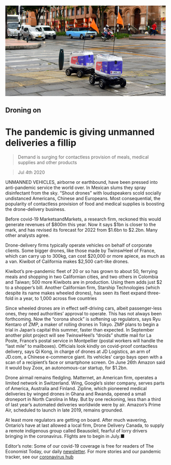 ![](./images/20200704_WBP505.jpg)

## Droning on

# The pandemic is giving unmanned deliveries a fillip

> Demand is surging for contactless provision of meals, medical supplies and other products

> Jul 4th 2020

UNMANNED VEHICLES, airborne or earthbound, have been pressed into anti-pandemic service the world over. In Mexican slums they spray disinfectant from the sky. “Shout drones” with loudspeakers scold socially undistanced Americans, Chinese and Europeans. Most consequential, the popularity of contactless provision of food and medical supplies is boosting the drone-delivery business.

Before covid-19 MarketsandMarkets, a research firm, reckoned this would generate revenues of $800m this year. Now it says $1bn is closer to the mark, and has revised its forecast for 2022 from $1.6bn to $2.2bn. Many other analysts agree.

Drone-delivery firms typically operate vehicles on behalf of corporate clients. Some bigger drones, like those made by TwinswHeel of France, which can carry up to 300kg, can cost $20,000 or more apiece, as much as a van. Kiwibot of California makes $2,500 cart-like drones.

Kiwibot’s pre-pandemic fleet of 20 or so has grown to about 50, ferrying meals and shopping in two Californian cities, and two others in Colombia and Taiwan; 500 more Kiwibots are in production. Using them adds just $2 to a shopper’s bill. Another Californian firm, Starship Technologies (which despite its name makes wheeled drones), has seen its fleet expand three-fold in a year, to 1,000 across five countries

Since wheeled drones are in effect self-driving cars, albeit passenger-less ones, they need authorities’ approval to operate. This has not always been forthcoming. Now the “corona shock” is softening up regulators, says Ryu Kentaro of ZMP, a maker of rolling drones in Tokyo. ZMP plans to begin a trial in Japan’s capital this summer, faster than expected. In September another pilot project will see TwinswHeel’s “droids” shuttle mail for La Poste, France’s postal service in Montpellier (postal workers will handle the “last mile” to mailboxes). Officials look kindly on covid-proof contactless delivery, says Qi Kong, in charge of drones at JD Logistics, an arm of JD.com, a Chinese e-commerce giant. Its vehicles’ cargo bays open with a scan of a recipient’s face or smartphone screen. On June 26th Amazon said it would buy Zoox, an autonomous-car startup, for $1.2bn.

Drone airmail remains fledgling. Matternet, an American firm, operates a limited network in Switzerland. Wing, Google’s sister company, serves parts of America, Australia and Finland. Zipline, which pioneered medical deliveries by winged drones in Ghana and Rwanda, opened a small droneport in North Carolina in May. But by one reckoning, less than a third of last year’s automated deliveries worldwide were by air. Amazon’s Prime Air, scheduled to launch in late 2019, remains grounded.

At least more regulators are getting on board. After much wavering, Ontario’s have at last allowed a local firm, Drone Delivery Canada, to supply a remote indigenous group called Beausoleil, fearful of lorry drivers bringing in the coronavirus. Flights are to begin in July.■

Editor’s note: Some of our covid-19 coverage is free for readers of The Economist Today, our daily [newsletter](https://www.economist.com/https://my.economist.com/user#newsletter). For more stories and our pandemic tracker, see our [coronavirus hub](https://www.economist.com//news/2020/03/11/the-economists-coverage-of-the-coronavirus)